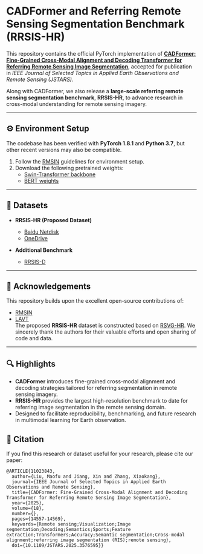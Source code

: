 # CADFormer and Referring Remote Sensing Segmentation Benchmark (RRSIS-HR)

This repository contains the official PyTorch implementation of **[CADFormer: Fine-Grained Cross-Modal Alignment and Decoding Transformer for Referring Remote Sensing Image Segmentation](https://ieeexplore.ieee.org/abstract/document/11023843)**, accepted for publication in *IEEE Journal of Selected Topics in Applied Earth Observations and Remote Sensing (JSTARS)*.  

Along with CADFormer, we also release a **large-scale referring remote sensing segmentation benchmark**, **RRSIS-HR**, to advance research in cross-modal understanding for remote sensing imagery.



---

## ⚙️ Environment Setup

The codebase has been verified with **PyTorch 1.8.1** and **Python 3.7**, but other recent versions may also be compatible.

1. Follow the [RMSIN](https://github.com/Lsan2401/RMSIN) guidelines for environment setup.  
2. Download the following pretrained weights:  
   - [Swin-Transformer backbone](https://github.com/SwinTransformer/storage/releases/download/v1.0.0/swin_base_patch4_window12_384_22k.pth)  
   - [BERT weights](https://huggingface.co/google-bert/bert-base-uncased)  

---

## 📂 Datasets

- **RRSIS-HR (Proposed Dataset)**  
  - [Baidu Netdisk](https://pan.baidu.com/s/1VG6sxkOuzeWelE7zkVv1Sw?pwd=wust)  
  - [OneDrive](https://onedrive.live.com/?ls=true&cid=9D2E24A3EBA4223F&id=9D2E24A3EBA4223F%21s9594f91279ad492d8d8ed1c3e8d628e5&parId=root&o=OneUp)  

- **Additional Benchmark**  
  - [RRSIS-D](https://drive.google.com/drive/folders/1Xqi3Am2Vgm4a5tHqiV9tfaqKNovcuK3A)  

---

## 🙏 Acknowledgements

This repository builds upon the excellent open-source contributions of:  
- [RMSIN](https://github.com/Lsan2401/RMSIN)  
- [LAVT](https://github.com/yz93/LAVT-RIS)  
The proposed **RRSIS-HR** dataset is constructed based on [RSVG-HR](https://github.com/LANMNG/LQVG). We sincerely thank the authors for their valuable efforts and open sharing of code and data.  

---

## 🔍 Highlights

- **CADFormer** introduces fine-grained cross-modal alignment and decoding strategies tailored for referring segmentation in remote sensing imagery.  
- **RRSIS-HR** provides the largest high-resolution benchmark to date for referring image segmentation in the remote sensing domain.  
- Designed to facilitate reproducibility, benchmarking, and future research in multimodal learning for Earth observation.  

## 📑 Citation
If you find this research or dataset useful for your research, please cite our paper:
```
@ARTICLE{11023843,
  author={Liu, Maofu and Jiang, Xin and Zhang, Xiaokang},
  journal={IEEE Journal of Selected Topics in Applied Earth Observations and Remote Sensing}, 
  title={CADFormer: Fine-Grained Cross-Modal Alignment and Decoding Transformer for Referring Remote Sensing Image Segmentation}, 
  year={2025},
  volume={18},
  number={},
  pages={14557-14569},
  keywords={Remote sensing;Visualization;Image segmentation;Decoding;Semantics;Sports;Feature extraction;Transformers;Accuracy;Semantic segmentation;Cross-modal alignment;referring image segmentation (RIS);remote sensing},
  doi={10.1109/JSTARS.2025.3576595}}
```

